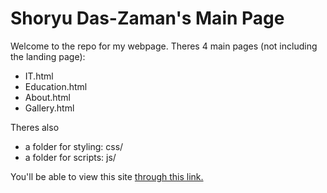 # Shoryu Das-Zaman's Main Page

Welcome to the repo for my webpage. Theres 4 main pages (not including the landing page):
- IT.html
- Education.html
- About.html
- Gallery.html

Theres also
- a folder for styling: css/
- a folder for scripts: js/

You'll be able to view this site [through this link.](http://www.shoryudz.com)
